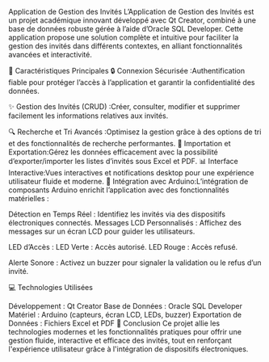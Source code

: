 Application de Gestion des Invités
L’Application de Gestion des Invités est un projet académique innovant développé avec Qt Creator, combiné à une base de données robuste gérée à l’aide d’Oracle SQL Developer. Cette application propose une solution complète et intuitive pour faciliter la gestion des invités dans différents contextes, en alliant fonctionnalités avancées et interactivité.

🌟 Caractéristiques Principales
🔒 Connexion Sécurisée :Authentification fiable pour protéger l’accès à l’application et garantir la confidentialité des données.

✨ Gestion des Invités (CRUD) :Créer, consulter, modifier et supprimer facilement les informations relatives aux invités.

🔍 Recherche et Tri Avancés :Optimisez la gestion grâce à des options de tri et des fonctionnalités de recherche performantes.
📂 Importation et Exportation:Gérez les données efficacement avec la possibilité d’exporter/importer les listes d’invités sous Excel et PDF.
📊 Interface Interactive:Vues interactives et notifications desktop pour une expérience utilisateur fluide et moderne.
🤖 Intégration avec Arduino:L’intégration de composants Arduino enrichit l’application avec des fonctionnalités matérielles :

Détection en Temps Réel : Identifiez les invités via des dispositifs électroniques connectés.
Messages LCD Personnalisés : Affichez des messages sur un écran LCD pour guider les utilisateurs.

LED d’Accès :
LED Verte : Accès autorisé.
LED Rouge : Accès refusé.

Alerte Sonore : Activez un buzzer pour signaler la validation ou le refus d’un invité.

💻 Technologies Utilisées

Développement : Qt Creator
Base de Données : Oracle SQL Developer
Matériel : Arduino (capteurs, écran LCD, LEDs, buzzer)
Exportation de Données : Fichiers Excel et PDF
🔗 Conclusion
Ce projet allie les technologies modernes et les fonctionnalités pratiques pour offrir une gestion fluide, interactive et efficace des invités, tout en renforçant l'expérience utilisateur grâce à l'intégration de dispositifs électroniques.

